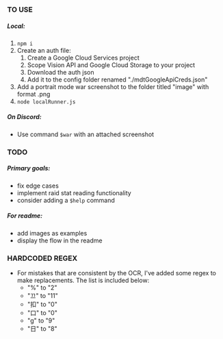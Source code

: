 ### TO USE
##### Local:
1. `npm i`
2. Create an auth file:
    1. Create a Google Cloud Services project
    2. Scope Vision API and Google Cloud Storage to your project
    3. Download the auth json
    4. Add it to the config folder renamed "./mdtGoogleApiCreds.json"
3. Add a portrait mode war screenshot to the folder titled "image" with format .png
4. `node localRunner.js`

##### On Discord:
- Use command `$war` with an attached screenshot

### TODO
##### Primary goals:
- fix edge cases
- implement raid stat reading functionality
- consider adding a `$help` command

##### For readme:
- add images as examples
- display the flow in the readme

### HARDCODED REGEX
- For mistakes that are consistent by the OCR, I've added some regex to make replacements.  The list is included below:
    - "%" to "2"
    - "끄" to "11"
    - "扣" to "0"
    - "口" to "0"
    - "g" to "9"
    - "日" to "8"